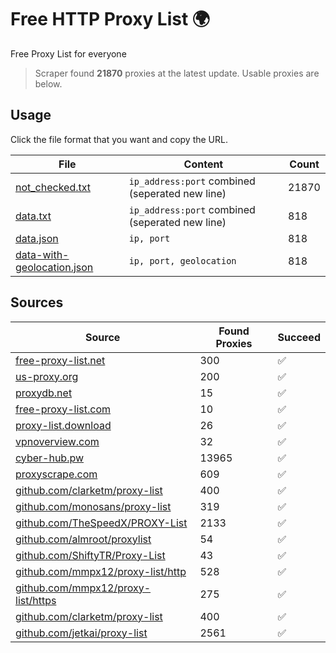 
# Free HTTP Proxy List 🌍

Free Proxy List for everyone

> Scraper found **21870** proxies at the latest update. Usable proxies are below.

## Usage

Click the file format that you want and copy the URL.


|File|Content|Count|
|----|-------|-----|
|[not_checked.txt](https://raw.githubusercontent.com/yemixzy/proxy-list/main/proxy-list/not_checked.txt)|`ip_address:port` combined (seperated new line)|21870|
|[data.txt](https://raw.githubusercontent.com/yemixzy/proxy-list/main/proxy-list/data.txt)|`ip_address:port` combined (seperated new line)|818|
|[data.json](https://raw.githubusercontent.com/yemixzy/proxy-list/main/proxy-list/data.json)|`ip, port`|818|
|[data-with-geolocation.json](https://raw.githubusercontent.com/yemixzy/proxy-list/main/proxy-list/data-with-geolocation.json)|`ip, port, geolocation`|818|

## Sources

|Source|Found Proxies|Succeed|
|------|-------------|-------|
|[free-proxy-list.net](https://free-proxy-list.net)|300|✅|
|[us-proxy.org](https://www.us-proxy.org)|200|✅|
|[proxydb.net](http://proxydb.net)|15|✅|
|[free-proxy-list.com](https://free-proxy-list.com/?page=&port=&type%5B%5D=http&type%5B%5D=https&up_time=0&search=Search)|10|✅|
|[proxy-list.download](https://www.proxy-list.download/HTTP)|26|✅|
|[vpnoverview.com](https://vpnoverview.com/privacy/anonymous-browsing/free-proxy-servers)|32|✅|
|[cyber-hub.pw](https://cyber-hub.pw/statics/proxy.txt)|13965|✅|
|[proxyscrape.com](https://api.proxyscrape.com/v2/?request=displayproxies&protocol=http&timeout=10000&country=all&ssl=all&anonymity=all)|609|✅|
|[github.com/clarketm/proxy-list](https://raw.githubusercontent.com/clarketm/proxy-list/master/proxy-list-raw.txt)|400|✅|
|[github.com/monosans/proxy-list](https://raw.githubusercontent.com/monosans/proxy-list/main/proxies/http.txt)|319|✅|
|[github.com/TheSpeedX/PROXY-List](https://raw.githubusercontent.com/TheSpeedX/PROXY-List/master/http.txt)|2133|✅|
|[github.com/almroot/proxylist](https://raw.githubusercontent.com/almroot/proxylist/master/list.txt)|54|✅|
|[github.com/ShiftyTR/Proxy-List](https://raw.githubusercontent.com/ShiftyTR/Proxy-List/master/http.txt)|43|✅|
|[github.com/mmpx12/proxy-list/http](https://raw.githubusercontent.com/mmpx12/proxy-list/master/http.txt)|528|✅|
|[github.com/mmpx12/proxy-list/https](https://raw.githubusercontent.com/mmpx12/proxy-list/master/https.txt)|275|✅|
|[github.com/clarketm/proxy-list](https://raw.githubusercontent.com/clarketm/proxy-list/master/proxy-list-raw.txt)|400|✅|
|[github.com/jetkai/proxy-list](https://raw.githubusercontent.com/jetkai/proxy-list/main/online-proxies/txt/proxies.txt)|2561|✅|


